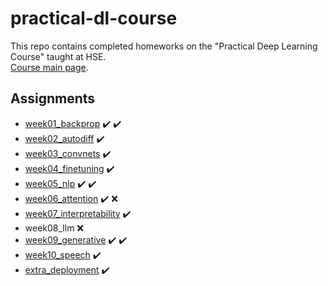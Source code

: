 # practical-dl-course
This repo contains completed homeworks on the "Practical Deep Learning Course" taught at HSE.\
[Course main page](https://github.com/yandexdataschool/Practical_DL).
## Assignments
- [week01_backprop](https://github.com/lqrhy3/practical-dl-course/tree/master/week01_backprop) :heavy_check_mark: :heavy_check_mark:
- [week02_autodiff](https://github.com/lqrhy3/practical-dl-course/tree/master/week02_autodiff) :heavy_check_mark:
- [week03_convnets](https://github.com/lqrhy3/practical-dl-course/tree/master/week03_convnets) :heavy_check_mark:
- [week04_finetuning](https://github.com/lqrhy3/practical-dl-course/tree/master/week04_finetuning) :heavy_check_mark:
- [week05_nlp](https://github.com/lqrhy3/practical-dl-course/tree/master/week05_nlp) :heavy_check_mark: :heavy_check_mark:
- [week06_attention](https://github.com/lqrhy3/practical-dl-course/tree/master/week06_attention) :heavy_check_mark: :x:
- [week07_interpretability](https://github.com/lqrhy3/practical-dl-course/tree/master/week07_interpretability) :heavy_check_mark:
- week08_llm :x:
- [week09_generative](https://github.com/lqrhy3/practical-dl-course/tree/master/week09_generative) :heavy_check_mark: :heavy_check_mark:
- [week10_speech](https://github.com/lqrhy3/practical-dl-course/tree/master/week10_speech) :heavy_check_mark:
- [extra_deployment](https://huggingface.co/spaces/lqrhy3/practical-dl-hw-serve-model) :heavy_check_mark:
